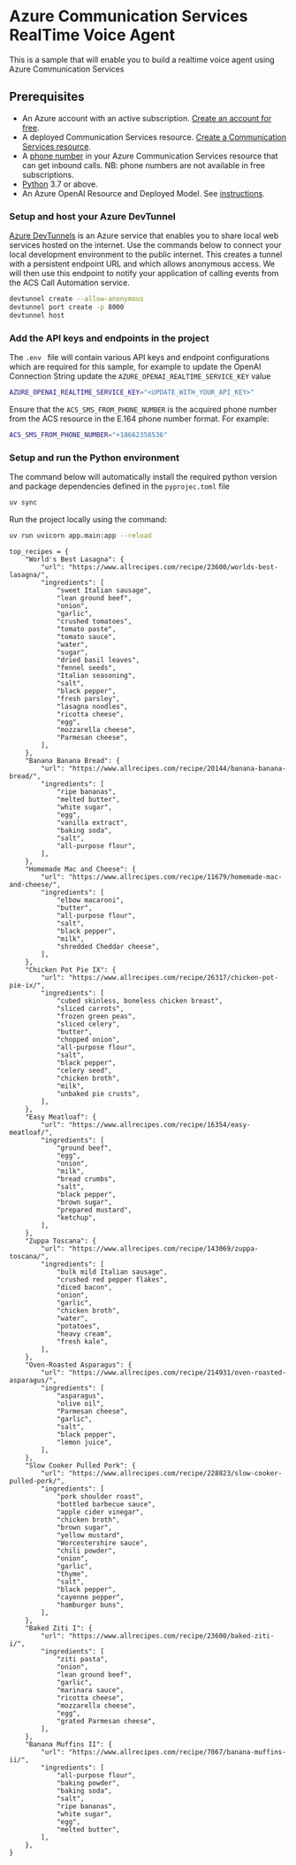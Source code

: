 
# Azure Communication Services RealTime Voice Agent

This is a sample that will enable you to build a realtime voice agent using Azure Communication Services

## Prerequisites

- An Azure account with an active subscription. [Create an account for free](https://azure.microsoft.com/free/?WT.mc_id=A261C142F). 
- A deployed Communication Services resource. [Create a Communication Services resource](https://docs.microsoft.com/azure/communication-services/quickstarts/create-communication-resource).
- A [phone number](https://learn.microsoft.com/en-us/azure/communication-services/quickstarts/telephony/get-phone-number) in your Azure Communication Services resource that can get inbound calls. NB: phone numbers are not available in free subscriptions.
- [Python](https://www.python.org/downloads/) 3.7 or above.
- An Azure OpenAI Resource and Deployed Model. See [instructions](https://learn.microsoft.com/en-us/azure/ai-services/openai/how-to/create-resource?pivots=web-portal).



### Setup and host your Azure DevTunnel

[Azure DevTunnels](https://learn.microsoft.com/en-us/azure/developer/dev-tunnels/overview) is an Azure service that enables you to share local web services hosted on the internet. Use the commands below to connect your local development environment to the public internet. This creates a tunnel with a persistent endpoint URL and which allows anonymous access. We will then use this endpoint to notify your application of calling events from the ACS Call Automation service.

```bash
devtunnel create --allow-anonymous
devtunnel port create -p 8000
devtunnel host
```


### Add the API keys and endpoints in the project

The `.env ` file will contain various API keys and endpoint configurations which are required for this sample, for example to update the OpenAI Connection String update the `AZURE_OPENAI_REALTIME_SERVICE_KEY` value

```bash
AZURE_OPENAI_REALTIME_SERVICE_KEY="<UPDATE_WITH_YOUR_API_KEY>"
```

Ensure that the `ACS_SMS_FROM_PHONE_NUMBER` is the acquired phone number from the ACS resource in the E.164 phone number format. For example:

```bash
ACS_SMS_FROM_PHONE_NUMBER="+18662358536"
```

### Setup and run the Python environment

The command below will automatically install the required python version and package dependencies defined in the `pyprojec.toml` file

```bash
uv sync
```

Run the project locally using the command:

```bash
uv run uvicorn app.main:app --reload
```





    top_recipes = {
        "World's Best Lasagna": {
            "url": "https://www.allrecipes.com/recipe/23600/worlds-best-lasagna/",
            "ingredients": [
                "sweet Italian sausage",
                "lean ground beef",
                "onion",
                "garlic",
                "crushed tomatoes",
                "tomato paste",
                "tomato sauce",
                "water",
                "sugar",
                "dried basil leaves",
                "fennel seeds",
                "Italian seasoning",
                "salt",
                "black pepper",
                "fresh parsley",
                "lasagna noodles",
                "ricotta cheese",
                "egg",
                "mozzarella cheese",
                "Parmesan cheese",
            ],
        },
        "Banana Banana Bread": {
            "url": "https://www.allrecipes.com/recipe/20144/banana-banana-bread/",
            "ingredients": [
                "ripe bananas",
                "melted butter",
                "white sugar",
                "egg",
                "vanilla extract",
                "baking soda",
                "salt",
                "all-purpose flour",
            ],
        },
        "Homemade Mac and Cheese": {
            "url": "https://www.allrecipes.com/recipe/11679/homemade-mac-and-cheese/",
            "ingredients": [
                "elbow macaroni",
                "butter",
                "all-purpose flour",
                "salt",
                "black pepper",
                "milk",
                "shredded Cheddar cheese",
            ],
        },
        "Chicken Pot Pie IX": {
            "url": "https://www.allrecipes.com/recipe/26317/chicken-pot-pie-ix/",
            "ingredients": [
                "cubed skinless, boneless chicken breast",
                "sliced carrots",
                "frozen green peas",
                "sliced celery",
                "butter",
                "chopped onion",
                "all-purpose flour",
                "salt",
                "black pepper",
                "celery seed",
                "chicken broth",
                "milk",
                "unbaked pie crusts",
            ],
        },
        "Easy Meatloaf": {
            "url": "https://www.allrecipes.com/recipe/16354/easy-meatloaf/",
            "ingredients": [
                "ground beef",
                "egg",
                "onion",
                "milk",
                "bread crumbs",
                "salt",
                "black pepper",
                "brown sugar",
                "prepared mustard",
                "ketchup",
            ],
        },
        "Zuppa Toscana": {
            "url": "https://www.allrecipes.com/recipe/143069/zuppa-toscana/",
            "ingredients": [
                "bulk mild Italian sausage",
                "crushed red pepper flakes",
                "diced bacon",
                "onion",
                "garlic",
                "chicken broth",
                "water",
                "potatoes",
                "heavy cream",
                "fresh kale",
            ],
        },
        "Oven-Roasted Asparagus": {
            "url": "https://www.allrecipes.com/recipe/214931/oven-roasted-asparagus/",
            "ingredients": [
                "asparagus",
                "olive oil",
                "Parmesan cheese",
                "garlic",
                "salt",
                "black pepper",
                "lemon juice",
            ],
        },
        "Slow Cooker Pulled Pork": {
            "url": "https://www.allrecipes.com/recipe/228823/slow-cooker-pulled-pork/",
            "ingredients": [
                "pork shoulder roast",
                "bottled barbecue sauce",
                "apple cider vinegar",
                "chicken broth",
                "brown sugar",
                "yellow mustard",
                "Worcestershire sauce",
                "chili powder",
                "onion",
                "garlic",
                "thyme",
                "salt",
                "black pepper",
                "cayenne pepper",
                "hamburger buns",
            ],
        },
        "Baked Ziti I": {
            "url": "https://www.allrecipes.com/recipe/23600/baked-ziti-i/",
            "ingredients": [
                "ziti pasta",
                "onion",
                "lean ground beef",
                "garlic",
                "marinara sauce",
                "ricotta cheese",
                "mozzarella cheese",
                "egg",
                "grated Parmesan cheese",
            ],
        },
        "Banana Muffins II": {
            "url": "https://www.allrecipes.com/recipe/7067/banana-muffins-ii/",
            "ingredients": [
                "all-purpose flour",
                "baking powder",
                "baking soda",
                "salt",
                "ripe bananas",
                "white sugar",
                "egg",
                "melted butter",
            ],
        },
    }
